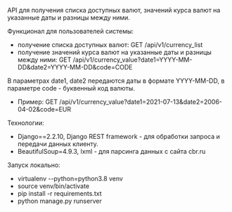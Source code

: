 API для получения списка доступных валют, значений курса валют на указанные даты и разницы между ними.

Функционал для пользователей системы:

- получение списка доступных валют: GET /api/v1/currency_list
- получение значений курса валют на указанные даты и разницы между ними: GET /api/v1/currency_value?date1=YYYY-MM-DD&date2=YYYY-MM-DD&code=CODE


В параметрах date1, date2 передаются даты в формате YYYY-MM-DD, в параметре code - буквенный код валюты.
 - Пример: GET /api/v1/currency_value?date1=2021-07-13&date2=2006-04-02&code=EUR

Технологии:
- Django==2.2.10, Django REST framework - для обработки запроса и передачи данных клиенту.
- BeautifulSoup=4.9.3, lxml - для парсинга данных с сайта cbr.ru

Запуск локально:
- virtualenv --python=python3.8 venv
- source venv/bin/activate
- pip install -r requirements.txt
- python manage.py runserver <port>
